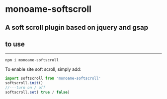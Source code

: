 # monoame-softscroll
## A soft scroll plugin based on jquery and gsap
## to use
---
```
npm i monoame-softscroll
```

To enable site soft scroll, simply add:

```javascript
import softscroll from 'monoame-softscroll'
softscroll.init()
//---turn on / off
softscroll.set( true / false)

```